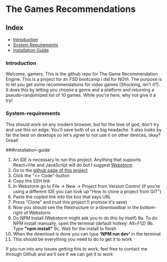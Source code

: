 # The Games Recommendations

## Index
* [Introduction](#introduction)
* [System Requirements](#System-requirements)
* [Installation Guide](#Installation-guide)

### Introduction

Welcome, gamers. This is the github repo for The Game Recommendation Engine. This is a project for an FSD bootcamp i did for NOVI.
The purpose is to let you get some recommendations for video games (Shocking, isn't it?). It does this by letting you choose a genre and a platform
and returning a pseudo-randomized list of 10 games. While you're here, why not give it a try!

### System-requirements
This should work on any modern browser, but for the love of god, don't try and use this on edge. You'll save both of us a big headache.
It also looks by far the best on desktops so let's agree to not use it on other devices, okay? Great!

###Installation-guide
1. An IDE is necessary to run this project. Anything that supports React+Vite and JavaScript will do but I suggest [Webstorm](https://www.jetbrains.com/webstorm/)
2. Go to the [github page of this project](https://github.com/Jaapster1337/eind-opdracht)
3. Click the "<> Code"-button
4. Copy the SSH link
5. In Webstorm go to File -> New -> Project from Version Control (if you're using a different IDE you can look up "How to clone a project from GIT")
6. Paste the copied link into the box that says URL
7. Press "Clone" and trust this project (I promise it's save)
8. Now you should see the filestructure or a downloadbar in the bottom-right of Webstorm
9. Do NPM Install (Webstorm might ask you to do this by itself)
    9a. To do NPM install manually, open the terminal (default hotkey: Alt+F12)
    9b. Type **"npm install"**
    9c. Wait for the install to finish
10. When the download is done you can type **'NPM run dev'** in the terminal
11. This should be everything you need to do to get it to work

If you run into any issues getting this to work, feel free to contact me through Github and we'll see if we can get it to work
    
